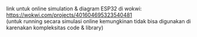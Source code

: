 link untuk online simulation & diagram ESP32 di wokwi:<br />
https://wokwi.com/projects/401604695323540481 <br />
(untuk running secara simulasi online kemungkinan tidak bisa digunakan di karenakan kompleksitas code & library)
